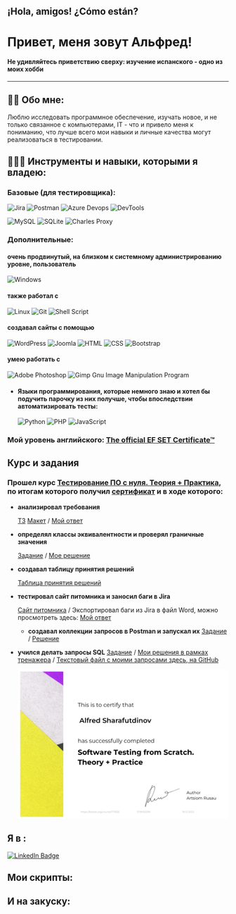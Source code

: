 ## ¡Hola, amigos! ¿Сómo están? 
# Привет, меня зовут Альфред!
#### Не удивляйтесь приветствию сверху: изучение испанского - одно из моих хобби
---

## 👨‍💻 Обо мне:

Люблю исследовать программное обеспечение, изучать новое, и не только связанное с компьютерами, IT - что и привело меня к пониманию, что лучше всего мои навыки и личные качества могут реализоваться в тестировании. 

##  :wrench::hammer::muscle: Инструменты и навыки, которыми я владею:
### Базовые (для тестировщика):
![Jira](https://img.shields.io/badge/jira-%230A0FFF.svg?style=for-the-badge&logo=jira&logoColor=white) ![Postman](https://img.shields.io/badge/Postman-FF6C37?style=for-the-badge&logo=postman&logoColor=white) ![Azure Devops](https://camo.githubusercontent.com/55de1c2c567f019f7c18b60ae94c655be9405c8156a720d012cd76c8d2bee17c/68747470733a2f2f696d672e736869656c64732e696f2f7374617469632f76313f7374796c653d666f722d7468652d6261646765266d6573736167653d417a7572652b4465764f707326636f6c6f723d303037384437266c6f676f3d417a7572652b4465764f7073266c6f676f436f6c6f723d464646464646266c6162656c3d) ![DevTools](https://img.shields.io/badge/DEVTOOLS---?style=for-the-badge&logo=Google%20Chrome&logoColor=white&labelColor=blue&color=blue)

![MySQL](https://img.shields.io/badge/mysql-%2300f.svg?style=for-the-badge&logo=mysql&logoColor=white) ![SQLite](https://img.shields.io/badge/sqlite-%2307405e.svg?style=for-the-badge&logo=sqlite&logoColor=white) ![Charles Proxy](https://camo.githubusercontent.com/396820e034d6fb664517a7f551f99fbf0f433359c5c0dfae7f2830354f5cffa6/68747470733a2f2f696d672e736869656c64732e696f2f7374617469632f76313f7374796c653d666f722d7468652d6261646765266d6573736167653d436861726c657326636f6c6f723d323232323232266c6f676f3d436861726c6573266c6f676f436f6c6f723d463346354635266c6162656c3d)

### Дополнительные:
#### очень продвинутый, на  близком к системному администрированию уровне, пользователь
![Windows](https://img.shields.io/badge/Windows-0078D6?style=for-the-badge&logo=windows&logoColor=white) 

#### также работал с

![Linux](https://img.shields.io/badge/Linux-FCC624?style=for-the-badge&logo=linux&logoColor=black) ![Git](https://img.shields.io/badge/git-%23F05033.svg?style=for-the-badge&logo=git&logoColor=white) ![Shell Script](https://img.shields.io/badge/shell_script-%23121011.svg?style=for-the-badge&logo=gnu-bash&logoColor=white)

#### создавал сайты с помощью

![WordPress](https://img.shields.io/badge/WordPress-%23117AC9.svg?style=for-the-badge&logo=WordPress&logoColor=white) ![Joomla](https://img.shields.io/badge/joomla-%235091CD.svg?style=for-the-badge&logo=joomla&logoColor=white) ![HTML](https://img.shields.io/badge/html-%23E34F26.svg?style=for-the-badge&logo=html&logoColor=white) ![CSS](https://img.shields.io/badge/css-%231572B6.svg?style=for-the-badge&logo=css&logoColor=white) ![Bootstrap](https://img.shields.io/badge/bootstrap-%238511FA.svg?style=for-the-badge&logo=bootstrap&logoColor=white) 

#### умею работать с

![Adobe Photoshop](https://img.shields.io/badge/adobe%20photoshop-%2331A8FF.svg?style=for-the-badge&logo=adobe%20photoshop&logoColor=white) ![Gimp Gnu Image Manipulation Program](https://img.shields.io/badge/Gimp-657D8B?style=for-the-badge&logo=gimp&logoColor=FFFFFF)
- #### Языки программирования, которые немного знаю и хотел бы подучить парочку из них получше, чтобы впоследствии автоматизировать тесты:
  ![Python](https://img.shields.io/badge/python-3670A0?style=for-the-badge&logo=python&logoColor=ffdd54) ![PHP](https://img.shields.io/badge/php-%23777BB4.svg?style=for-the-badge&logo=php&logoColor=white) ![JavaScript](https://img.shields.io/badge/javascript-%23323330.svg?style=for-the-badge&logo=javascript&logoColor=%23F7DF1E)

### Мой уровень английского: [The official EF SET Certificate™](https://www.efset.org/cert/rYuCgq)

## Курс и задания
### Прошел курс [Тестирование ПО с нуля. Теория + Практика](https://stepik.org/course/171826), по итогам которого получил [сертификат](https://v2.coreapp.ai/certificate/pdf/6581bcc06df0ad82bf640888) и в ходе которого:

- **анализировал требования**
  
  [ТЗ](https://github.com/Vladislav-Mobile/Tasks/blob/main/%D0%9F%D1%83%D0%B1%D0%BB%D0%B8%D1%87%D0%BD%D0%BE%D0%B5%20%D0%B7%D0%B0%D0%B4%D0%B0%D0%BD%D0%B8%D0%B5%20-%20%D0%B4%D0%BE%D0%BA%D1%83%D0%BC%D0%B5%D0%BD%D1%82%D0%B0%D1%86%D0%B8%D1%8F%20%D0%BA%20%D0%BF%D1%80%D0%BE%D0%B5%D0%BA%D1%82%D1%83%20%D0%BF%D1%80%D0%B8%D0%BB%D0%BE%D0%B6%D0%B5%D0%BD%D0%B8%D1%8F%20%D0%B0%D1%80%D0%B5%D0%BD%D0%B4%D1%8B%20%D0%BA%D0%BE%D0%B2%D0%BE%D1%80%D0%BA%D0%B8%D0%BD%D0%B3%D0%BE%D0%B2%20_%D0%9A%D0%BE%D0%B2%D0%BE%D1%80%D0%B3%D0%BA%D0%B8%D0%BD%D0%B3%20Life_.pdf) [Макет](https://www.figma.com/file/xAk3bKNwyV8wcTQCXvofjP/%D0%9F%D1%83%D0%B1%D0%BB%D0%B8%D1%87%D0%BD%D0%BE%D0%B5-%D0%B7%D0%B0%D0%B4%D0%B0%D0%BD%D0%B8%D0%B5.-%D0%9C%D0%B0%D0%BA%D0%B5%D1%82-%D0%BC%D0%BE%D0%B1%D0%B8%D0%BB%D1%8C%D0%BD%D0%BE%D0%B3%D0%BE-%D0%BF%D1%80%D0%B8%D0%BB%D0%BE%D0%B6%D0%B5%D0%BD%D0%B8%D1%8F?type=design&node-id=0-1&mode=design) / [Мой ответ](https://1drv.ms/w/s!AmASr-HZ68UMg2iB_wNFKKhijqmT?e=gfEmWb)

- **определял классы эквивалентности и проверял граничные значения**
  
  [Задание](https://qa-ep-bva-practice-assignment.vercel.app/) / [Мое решение](https://1drv.ms/x/s!AmASr-HZ68UMgyckneGiFv5Vckbu?e=RWPJfV)

- **создавал таблицу принятия решений**
  
  [Таблица принятия решений](https://1drv.ms/x/s!AmASr-HZ68UMgyrITWn3tpOGqSvz?e=JdAUwO)

- **тестировал сайт питомника и заносил баги в Jira**
  
  [Сайт питомника](https://guru.qahacking.ru/) / Экспортировал баги из Jira в файл Word, можно просмотреть здесь: [Мой ответ](https://1drv.ms/w/s!AmASr-HZ68UMgz56kvuo8ZAfgwMg?e=kumaGo)

  - **создавал коллекции запросов в Postman и запускал их**
    [Задание](https://petstore.swagger.io/) / [Решение](https://www.postman.com/supply-physicist-60388487/workspace/public-4-stepik/collection/30553506-9f326cfe-90c1-4774-95ba-402c6beee4ea?action=share&creator=30553506&active-environment=30553506-201da409-157c-4ff9-8990-ecfae5634bfd)

- **учился делать запросы SQL**
  [Задание](https://qastudio.notion.site/SQL-1459cf7d33c64a0a872e80459d3c9aec) / [Мои решения в рамках тренажера](https://metabase.qastudio-monitor.com/collection/22-shrajbiku) / [Текстовый файл с моими запросами здесь, на GitHub](https://github.com/albusD0/albusD0/blob/main/texts/sql_queries.txt)

  ![сертификат](https://github.com/albusD0/albusD0/blob/main/media/6581bcc06df0ad82bf640888_001.png)
    

## Я в :

<a href="https://www.linkedin.com/in/alfred-sharafutdinov-8929032a5" target="_blank">
    <img src="https://img.shields.io/badge/LinkedIn-blue?style=for-the-badge&logo=linkedin&logoColor=white" alt="LinkedIn Badge"/>
  </a>




## Мои скрипты:

## И на закуску:
